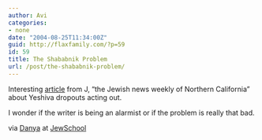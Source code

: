 ```yaml
---
author: Avi
categories:
- none
date: "2004-08-25T11:34:00Z"
guid: http://flaxfamily.com/?p=59
id: 59
title: The Shababnik Problem
url: /post/the-shababnik-problem/
---
```

Interesting [article](http://www.jewishsf.com/content/2-0-/module/displaystory/story_id/23279/format/html/displaystory.html) from J, &#8220;the Jewish news weekly of Northern California&#8221; about Yeshiva dropouts acting out.

I wonder if the writer is being an alarmist or if the problem is really that bad.

via [Danya](http://jerusalemsyndrome.blogspot.com/) at [JewSchool](http://www.jewschool.com/2004/08/after-fall.php)